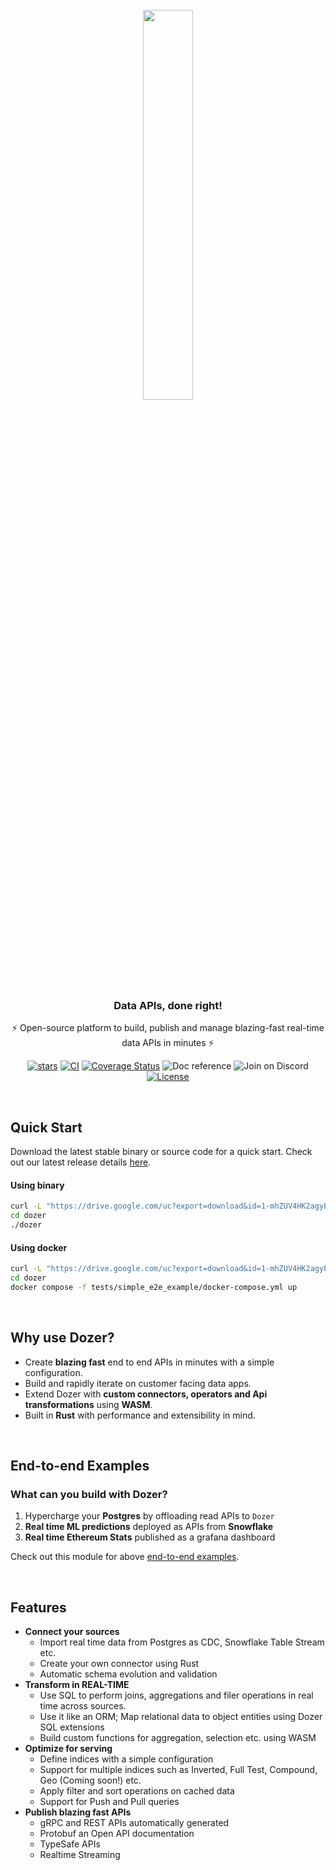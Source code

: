 <div align="center">
    <a target="_blank" href="https://getdozer.io/">
        <br><img src="https://getdozer.io/assets/logo-green.svg" width=40%><br>
    </a>
</div>

<h3 align="center">
     Data APIs, done right!
</h3>
<p align="center">
     ⚡️ Open-source platform to build, publish and manage blazing-fast real-time data APIs in minutes ⚡️
</p>

[//]: # (Badges for md)
[//]: # (Reference: https://shields.io/)
[//]: # ([![GitHub stars]&#40;https://img.shields.io/github/stars/getdozer/dozer?style=social&label=Star&maxAge=2592000&#41;]&#40;https://gitHub.com/getdozer/dozer/stargazers/&#41;)
[//]: # ([![GitHub Workflow Status]&#40;https://img.shields.io/github/workflow/status/getdozer/dozer/Dozer%20CI?style=flat&#41;]&#40;https://github.com/getdozer/dozer/actions/workflows/dozer.yaml&#41;)
[//]: # ([![CI]&#40;https://github.com/getdozer/dozer/actions/workflows/dozer.yaml/badge.svg&#41;]&#40;https://github.com/getdozer/dozer/actions/workflows/dozer.yaml&#41;)
[//]: # ([![Coverage Status]&#40;https://coveralls.io/repos/github/getdozer/dozer/badge.svg?branch=main&t=kZMYaV&kill_cache=1&#41;]&#40;https://coveralls.io/github/getdozer/dozer?branch=main&#41;)
[//]: # ([![Doc reference]&#40;https://img.shields.io/badge/doc-reference-green?style=flat&#41;]&#40;&#41;)
[//]: # ([![Join on Discord]&#40;https://img.shields.io/badge/join-on%20discord-primary?style=flat&#41;]&#40;&#41;)
[//]: # ([![License]&#40;https://img.shields.io/badge/license-ELv2-informational?style=flat&#41;]&#40;https://github.com/getdozer/dozer/blob/main/LICENSE.txt&#41;)

[//]: # (Badges for html)
<p align="center">
  <a href="https://gitHub.com/getdozer/dozer/stargazers/" target="_blank"><img src="https://img.shields.io/github/stars/getdozer/dozer?style=social&label=Star&maxAge=2592000" alt="stars"></a>
  <a href="https://github.com/getdozer/dozer/actions/workflows/dozer.yaml" target="_blank"><img src="https://github.com/getdozer/dozer/actions/workflows/dozer.yaml/badge.svg" alt="CI"></a>
  <a href="https://coveralls.io/github/getdozer/dozer?branch=main" target="_blank"><img src="https://coveralls.io/repos/github/getdozer/dozer/badge.svg?branch=main&t=kZMYaV&style=flat" alt="Coverage Status"></a>
  <a><img src="https://img.shields.io/badge/doc-reference-green" alt="Doc reference"></a>
  <a><img src="https://img.shields.io/badge/join-on%20discord-primary" alt="Join on Discord"></a>
  <a href="https://github.com/meilisearch/meilisearch/blob/main/LICENSE" target="_blank"><img src="https://img.shields.io/badge/license-ELv2-informational" alt="License"></a>
</p>

[//]: # (  <a href="https://github.com/getdozer/dozer/actions/workflows/dozer.yaml" target="_blank"><img src="https://img.shields.io/github/workflow/status/getdozer/dozer/Dozer%20CI?style=flat" alt="build"></a>)

<br>

## Quick Start

Download the latest stable binary or source code for a quick start. Check out our latest release details [here](https://github.com/getdozer/dozer/releases/latest).

#### Using binary
```bash
curl -L "https://drive.google.com/uc?export=download&id=1-mhZUV4HK2agyPwqpOzUWntqQzhjEJPN&confirm=9iBg" | bash
cd dozer
./dozer
```

#### Using docker
```bash
curl -L "https://drive.google.com/uc?export=download&id=1-mhZUV4HK2agyPwqpOzUWntqQzhjEJPN&confirm=9iBg" | bash -s -- -d
cd dozer
docker compose -f tests/simple_e2e_example/docker-compose.yml up
```
<br>

## Why use Dozer?

- Create **blazing fast** end to end APIs in minutes with a simple configuration.
- Build and rapidly iterate on customer facing data apps.
- Extend Dozer with **custom connectors, operators and Api transformations** using **WASM**.
- Built in **Rust** with performance and extensibility in mind.

<br>

## End-to-end Examples

### What can you build with Dozer?

1. Hypercharge your **Postgres** by offloading read APIs to `Dozer`
2. **Real time ML predictions** deployed as APIs from **Snowflake**
3. **Real time Ethereum Stats** published as a grafana dashboard

[//]: # (### Screenshots)

Check out this module for above [end-to-end examples](./examples/README.md).


[//]: # (## Architecture)

<br>

## Features

- **Connect your sources**
    - Import real time data from Postgres as CDC, Snowflake Table Stream etc.
    - Create your own connector using Rust
    - Automatic schema evolution and validation
- **Transform in REAL-TIME**
    - Use SQL to perform joins, aggregations and filer operations in real time across sources.
    - Use it like an ORM; Map relational data to object entities using Dozer SQL extensions
    - Build custom functions for aggregation, selection etc. using WASM
- **Optimize for serving**
    - Define indices with a simple configuration
    - Support for multiple indices such as Inverted, Full Test, Compound, Geo (Coming soon!) etc.
    - Apply filter and sort operations on cached data
    - Support for Push and Pull queries
- **Publish blazing fast APIs**
    - gRPC and REST APIs automatically generated
    - Protobuf an Open API documentation
    - TypeSafe APIs
  - Realtime Streaming
  
<br>

[//]: # (## Contributing)

[//]: # ()
[//]: # (- User)

[//]: # (- Contributor / Developer)
